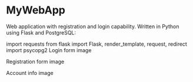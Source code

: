 # MyWebApp
Web application with registration and login capability.
Written in Python using Flask and PostgreSQL:

import requests
from flask import Flask, render_template, request, redirect
import psycopg2
Login form
image

Registration form
image

Account info
image
